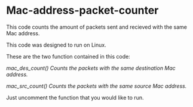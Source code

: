 # Mac-address-packet-counter
This code counts the amount of packets sent and recieved with the same Mac address.

This code was designed to run on Linux.

These are the two function contained in this code:

_mac_des_count()     Counts the packets with the same destination Mac address._

_mac_src_count()     Counts the packets with the same source Mac address._

Just uncomment the function that you would like to run.
